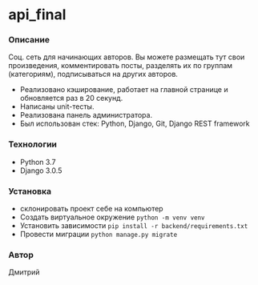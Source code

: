 # api_final
### Описание
Соц. сеть для начинающих авторов.
Вы можете размещать тут свои произведения, комментировать посты, разделять их по группам (категориям), подписываться на других авторов.
- Реализовано кэширование, работает на главной странице и обновляется раз в 20 секунд. 
- Написаны unit-тесты.
- Реализована панель администратора.
- Был использован стек: Python, Django, Git, Django REST framework

### Технологии
- Python 3.7
- Django 3.0.5

### Установка
- склонировать проект себе на компьютер
- Создать виртуальное окружение ``` python -m venv venv ```
- Установить зависимости ``` pip install -r backend/requirements.txt ```
- Провести миграции ``` python manage.py migrate ``` 

### Автор
Дмитрий

